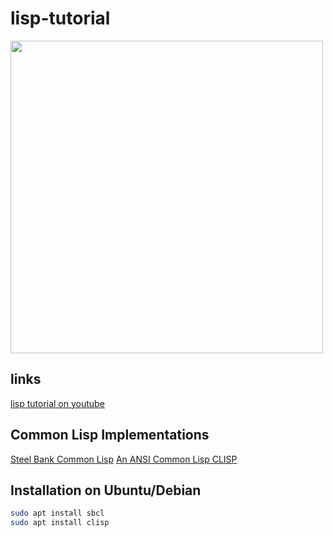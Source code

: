 # lisp-tutorial

<img src="https://github.com/user-attachments/assets/90b813a8-d3a9-464c-8620-db894d8ec176" width="500">

## links
[lisp tutorial on youtube](https://youtube.com/playlist?list=PL8Wp8DuXuiFwPBg8UmPBsbtzm9GG4wOfU&si=zK1Jb7drt2SY4Crb)

## Common Lisp Implementations
[Steel Bank Common Lisp](https://www.sbcl.org/)
[An ANSI Common Lisp CLISP](https://clisp.sourceforge.io/)

## Installation on Ubuntu/Debian

```bash
sudo apt install sbcl
sudo apt install clisp
```
